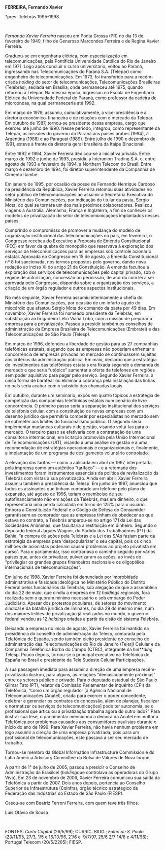 **FERREIRA, Fernando Xavier**

\*pres. Telebrás 1995-1998.

 

*Fernando Xavier Ferreira* nasceu em Ponta Grossa (PR) no dia 13 de
fevereiro de 1949, filho de Generoso Marcondes Ferreira e de Regina
Xavier Ferreira.

Graduou-se em engenharia elétrica, com especialização em
telecomunicações, pela Pontifícia Universidade Católica do Rio de
Janeiro em 1971. Logo após concluir o curso universitário, voltou ao
Paraná, ingressando nas Telecomunicações do Paraná S.A. (Telepar) como
engenheiro de telecomunicações. Em 1973, foi transferido para a
recém-criada *holding* do setor de telecomunicações, Telecomunicações
Brasileiras (Telebrás), sediada em Brasília, onde permaneceu até 1975,
quando retornou à Telepar. Na mesma época, ingressou na Escola de
Engenharia Elétrica da Universidade Federal do Paraná, como professor da
cadeira de microondas, na qual permaneceria até 1992.

Em março de 1979, assumiu, cumulativamente, a vice-presidência e a
diretoria econômico-financeira e de relações com o mercado da Telepar.
Em outubro de 1987, tornou-se presidente dessa empresa, cargo que
exerceu até junho de 1990. Nesse período, integrou, como representante
da Telepar, as missões do governo do Paraná aos países árabes (1984), à
Argentina (1988) e ao Paraguai (1989). Entre julho de 1990 e dezembro de
1991, esteve à frente da diretoria geral brasileira da Itaipu
Binacional.

Entre 1992 e 1994, Xavier Ferreira dedicou-se à iniciativa privada.
Entre março de 1992 e junho de 1993, presidiu a Interunion Trading S.A.
e, entre agosto de 1993 e fevereiro de 1994, a Northern Telecom do
Brasil. Entre março e dezembro de 1994, foi diretor-superintendente da
Companhia de Cimento Itambé.

Em janeiro de 1995, por ocasião da posse de Fernando Henrique Cardoso na
presidência da República, Xavier Ferreira retomou suas atividades no
setor público de telecomunicações ao assumir a Secretaria Executiva do
Ministério das Comunicações, por indicação do titular da pasta, Sérgio
Mota, do qual se tornara um dos mais próximos colaboradores. Realizou
viagens à Austrália, Alemanha, França e Inglaterra, a fim de conhecer os
modelos de privatização do setor de telecomunicações implantados nesses
países.

Cumprindo o compromisso de promover a mudança do modelo de organização
institucional das telecomunicações no país, em fevereiro, o Congresso
recebeu do Executivo a Proposta de Emenda Constitucional (PEC) em favor
da quebra do monopólio que reservava à exploração dos serviços de
telecomunicações para as empresas sob controle acionário estatal.
Aprovada no Congresso em 15 de agosto, a Emenda Constitucional nº 8 foi
sancionada, nos termos propostos pelo governo, dando nova redação ao
inciso XI do artigo 21 da Constituição. A emenda facultou a exploração
dos serviços de telecomunicações pelo capital privado, sob o regime de
autorização, concessão ou permissão, de acordo com lei a ser aprovada
pelo Congresso, dispondo sobre a organização dos serviços, a criação de
um órgão regulador e outros aspectos institucionais.

No mês seguinte, Xavier Ferreira assumiu interinamente a chefia do
Ministério das Comunicações, por ocasião de um infarto agudo do
miocárdio que afastou Sérgio Mota do comando da pasta por 49 dias. Em
novembro, Xavier Ferreira foi nomeado presidente da Telebrás, em
substituição ao brigadeiro Lélio Viana Lobo, com a missão de preparar a
empresa para a privatização. Passou a presidir também os conselhos de
administração da Empresa Brasileira de Telecomunicações (Embratel) e das
Telecomunicações de São Paulo (Telesp).

Em março de 1996, defendeu a liberdade de gestão para as 27 companhias
telefônicas estatais, alegando que as empresas não poderiam enfrentar a
concorrência de empresas privadas no mercado se continuassem sujeitas
aos critérios da administração pública. Em maio, declarou que a
estratégia de investimentos das telefônicas estatais era fixada segundo
a demanda do mercado e que seria “utópico” aumentar a oferta de
telefones em regiões sem poder aquisitivo para pagar pelo serviço.
Segundo Xavier Ferreira, a única forma de baratear ou eliminar a
cobrança pela instalação das linhas no país seria acabar com o subsídio
das chamadas locais.

Em outubro, durante um seminário, expôs em quatro tópicos a estratégia
de competição das companhias telefônicas estatais num cenário de livre
concorrência. O primeiro passo seria a separação institucional dos
serviços de telefonia celular, com a constituição de novas empresas com
um desenho jurídico que permitiria competir por especialistas no mercado
sem se submeter aos limites do funcionalismo público. O segundo seria
implementar mudanças culturais e de gestão, visando voltá-las para o
mercado. O terceiro passo se efetivaria com a contratação de uma
consultoria internacional, em licitação promovida pela União
Internacional de Telecomunicações (UIT), visando a uma análise de gestão
e a uma recomendação de estratégias operacionais e organizacionais e,
finalmente, a implantação de um programa de desligamento voluntário
controlado.

A elevação das tarifas — como a aplicada em abril de 1997, interpretada
pela imprensa como um autêntico “tarifaço” — e a retomada dos
investimentos foram instrumentos essenciais da política de revitalização
da Telebrás com vistas à sua privatização. Ainda em abril, Xavier
Ferreira assumiu também a presidência da Telesp. Em junho de 1997,
anunciou que todos os assinantes que tinham comprado um telefone pelo
plano de expansão, até agosto de 1996, teriam o reembolso de seu
autofinanciamento não em ações da Telebrás, mas em dinheiro, o que
representaria uma perda calculada em torno de 125% para o usuário.
Embora a Constituição Federal e o Código de Defesa do Consumidor
garantissem ao comprador que as empresas tinham de obedecer ao que
estava no contrato, a Telebrás amparou-se no artigo 171 da Lei das
Sociedades Anônimas, que facultaria a restituição em dinheiro. Segundo o
deputado federal Jaques Wagner, do Partido dos Trabalhadores (PT) da
Bahia, “a compra de ações pela Telebrás e a Lei das S/As faziam parte da
estratégia da empresa para ‘despopularizar’ o seu capital, pois os cinco
milhões de acionistas poderiam causar problemas ao projeto privatista em
curso”. Para o parlamentar, isso contrariava o caminho seguido por
vários países que, antes de privatizar, pulverizaram as ações, ao invés
de “privilegiar os grandes grupos financeiros nacionais e os oligopólios
internacionais de telecomunicações”.

Em julho de 1998, Xavier Ferreira foi denunciado por improbidade
administrativa e falsidade ideológica no Ministério Público do Distrito
Federal pelos funcionários da Telebrás, sob alegação de que a assembleia
do dia 22 de maio, que cindiu a empresa em 12 *holdings* regionais, fora
realizada sem o quorum mínimo necessário e sob embargo do Poder
Judiciário. Apesar dos protestos populares, de setores do movimento
sindical e da batalha jurídica de liminares, no dia 29 do mesmo mês, num
dos maiores leilões de privatização já realizados no mundo, o governo
federal vendeu as 12 *holdings* criadas a partir da cisão do sistema
Telebrás.

Deixando a empresa no início de agosto, Xavier Ferreira foi mantido na
presidência do conselho de administração da Telesp, comprada pela
Telefónica de España, sendo também eleito presidente do conselho de
administração das Telecomunicações do Rio de Janeiro (Telerj) Celular e
da Companhia Telefônica Borba do Campo (CTBC), integrante da *hol**ding*
Telesp. Pouco depois, tornou-se o principal executivo na Telefónica de
España no Brasil e presidente da Tele Sudeste Celular Participações.

A sua passagem imediata para assumir a direção de uma empresa
recém-privatizada ilustrou, para alguns, as relações “demasiadamente
próximas” entre os setores público e privado. Para o deputado estadual
de São Paulo Gilmar Tato (PT), relator da Comissão Parlamentar de
Inquérito (CPI) da Telefônica, “como um órgão regulador [a Agência
Nacional de Telecomunicações (Anatel), criada para exercer o poder
concedente, celebrar e gerenciar os contratos de concessão, além de
planejar, fiscalizar e normatizar os serviços de telecomunicações] pode
ter autonomia, se o profissional que articulou a privatização trabalha
agora do outro lado?” Para ilustrar sua tese, o parlamentar mencionou a
demora da Anatel em multar a Telefônica por problemas causados aos
consumidores paulistas durante o início do ano de 1999. Para Xavier
Ferreira, não havia nenhum problema em logo assumir a direção de uma
empresa privatizada, pois para um profissional de telecomunicações, este
passava a ser seu mercado de trabalho.

Tornou-se membro da Global Information Infrastructure Commission e do
Latin America Advisory Committee da Bolsa de Valores de Nova Iorque.

A partir de 1° de julho de 2005, passou a presidir o Conselho de
Administração da Brasilcel (*holding*que controlava as operadoras do
Grupo Vivo). Em 23 de novembro de 2006, Xavier Ferreira comunicou sua
saída da Telefônica a partir de 2007. Dois anos depois, pertencia ao
Conselho Superior de Infraestrutura (Coinfra), órgão técnico estratégico
da Federação das Indústrias do Estado de São Paulo (FIESP).

Casou-se com Beatriz Ferroni Ferreira, com quem teve três filhos.

Luís Otávio de Sousa

 

FONTES: *Carta Capital* (26/5/99); CURRIC. BIOG.; *Folha de S. Paulo*
(23/11/95, 27/3, 1/5 e 16/10/96, 21/6 e  9/7/97, 25/6 2/7 14/8 e
4/11/98); Portugal Telecom (20/5/2205); FIESP.
